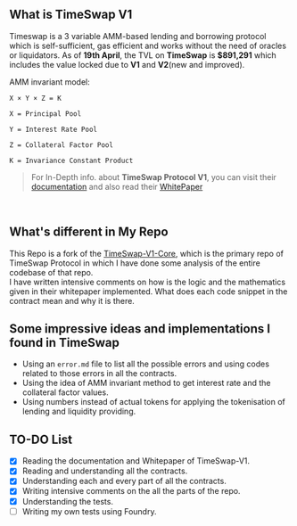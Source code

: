 ## What is TimeSwap V1
Timeswap is a 3 variable AMM-based lending and borrowing protocol which is self-sufficient, gas efficient and works without the need of oracles or liquidators. As of **19th April**, the TVL on **TimeSwap** is __$891,291__ which includes the value locked due to __V1__ and __V2__(new and improved).

AMM invariant model:
```
X × Y × Z = K

X = Principal Pool
​
Y = Interest Rate Pool
​
Z = Collateral Factor Pool 
​
K = Invariance Constant Product
```

> For In-Depth info. about **TimeSwap Protocol V1**, you can visit their [documentation](https://timeswap.gitbook.io/timeswap/) and also read their 
[WhitePaper](https://535034581-files.gitbook.io/~/files/v0/b/gitbook-x-prod.appspot.com/o/spaces%2F-MIPZkDBEvwedF77USHq%2Fuploads%2FbLje2gEs6r7PrZPUoLk5%2Fwhitepaper.pdf?alt=media&token=9694e405-88a5-4fc2-a409-2b2b527413c5)


<br>

## What's different in My Repo
This Repo is a fork of the [TimeSwap-V1-Core](https://github.com/Timeswap-Labs/Timeswap-V1-Core), which is the primary repo of TimeSwap Protocol in which I have done some analysis of the entire codebase of that repo. <br> 
I have written intensive comments on how is the logic and the mathematics given in their whitepaper implemented. What does each code snippet in the contract mean and why it is there.


## Some impressive ideas and implementations I found in TimeSwap
+ Using an `error.md` file to list all the possible errors and using codes related to those errors in all the contracts.
+ Using the idea of AMM invariant method to get interest rate and the collateral factor values.
+ Using numbers instead of actual tokens for applying the tokenisation of lending and liquidity providing. 


## TO-DO List

- [X] Reading the documentation and Whitepaper of TimeSwap-V1.
- [x] Reading and understanding all the contracts.
- [X] Understanding each and every part of all the contracts.
- [X] Writing intensive comments on the all the parts of the repo.
- [X] Understanding the tests.
- [ ] Writing my own tests using Foundry.
